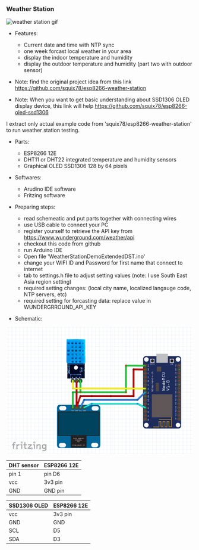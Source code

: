 ### Weather Station ###

![weather station gif](https://github.com/boonchu/ESPXX_weather_station/blob/master/Weather%20Station.gif)

* Features:
	- Current date and time with NTP sync
	- one week forcast local weather in your area
	- display the indoor temperature and humidity
	- display the outdoor temperature and humidity (part two with outdoor sensor)

* Note: find the original project idea from this link https://github.com/squix78/esp8266-weather-station

* Note: When you want to get basic understanding about SSD1306 OLED display device, this link will help https://github.com/squix78/esp8266-oled-ssd1306

I extract only actual example code from 'squix78/esp8266-weather-station' to run weather station testing.

* Parts:
	- ESP8266 12E
	- DHT11 or DHT22 integrated temperature and humidity sensors
	- Graphical OLED SSD1306 128 by 64 pixels

* Softwares:
	- Arudino IDE software
	- Fritzing software

* Preparing steps:
	- read schemeatic and put parts together with connecting wires
	- use USB cable to connect your PC
	- register yourself to retrieve the API key from https://www.wunderground.com/weather/api
	- checkout this code from github
	- run Arduino IDE
	- Open file 'WeatherStationDemoExtendedDST.ino'
	- change your WIFI ID and Password for first name that connect to internet
	- tab to settings.h file to adjust setting values (note: I use South East Asia region setting)
	- required setting changes: (local city name, localized langauge code, NTP servers, etc)
	- required setting for forcasting data: replace value in WUNDERGRROUND_API_KEY

* Schematic:

![alt text](https://github.com/boonchu/ESPXX_weather_station/blob/master/Weather%20Station%20Schematic.png)

DHT sensor  | ESP8266 12E
------------- | -------------
pin 1 | pin D6
vcc   | 3v3 pin
GND   | GND pin

SSD1306 OLED | ESP8266 12E
------------- | -------------
vcc | 3v3 pin
GND | GND
SCL | D5
SDA | D3
